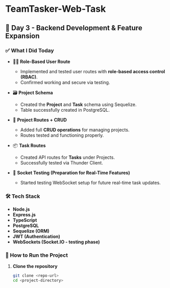 # TeamTasker-Web-Task

## 📅 Day 3 - Backend Development & Feature Expansion

### ✅ What I Did Today

- 🧑‍💼 **Role-Based User Route**
  - Implemented and tested user routes with **role-based access control (RBAC)**.
  - Confirmed working and secure via testing.

- 🗃️ **Project Schema**
  - Created the **Project** and **Task** schema using Sequelize.
  - Table successfully created in PostgreSQL.

- 🔄 **Project Routes + CRUD**
  - Added full **CRUD operations** for managing projects.
  - Routes tested and functioning properly.

- 📦 **Task Routes**
  - Created API routes for **Tasks** under Projects.
  - Successfully tested via Thunder Client.

- 🔌 **Socket Testing (Preparation for Real-Time Features)**
  - Started testing WebSocket setup for future real-time task updates.

### 🛠️ Tech Stack

- **Node.js**
- **Express.js**
- **TypeScript**
- **PostgreSQL**
- **Sequelize (ORM)**
- **JWT (Authentication)**
- **WebSockets (Socket.IO - testing phase)**

### 🚀 How to Run the Project

1. **Clone the repository**
   ```bash
   git clone <repo-url>
   cd <project-directory>
